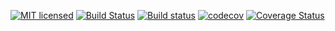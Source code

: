 [![MIT licensed](https://img.shields.io/badge/license-MIT-blue.svg)](https://github.com/yoon-gu/mozart-pub/blob/master/LICENSE)
[![Build Status](https://travis-ci.org/yoon-gu/mozart-pub.svg?branch=master)](https://travis-ci.org/yoon-gu/mozart-pub)
[![Build status](https://ci.appveyor.com/api/projects/status/3e0utft517wu16b7?svg=true)](https://ci.appveyor.com/project/yoon-gu/mozart-pub)
[![codecov](https://codecov.io/gh/yoon-gu/mozart-pub/branch/master/graph/badge.svg)](https://codecov.io/gh/yoon-gu/mozart-pub)
[![Coverage Status](https://coveralls.io/repos/github/yoon-gu/mozart-pub/badge.svg?branch=master)](https://coveralls.io/github/yoon-gu/mozart-pub?branch=master)